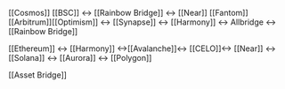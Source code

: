 [[Cosmos]]  [[BSC]]  <-> [[Rainbow Bridge]] <-> [[Near]]
[[Fantom]] [[Arbitrum]][[Optimism]] <-> [[Synapse]] <-> [[Harmony]] <-> Allbridge <-> [[Rainbow Bridge]]


[[Ethereum]] <->  [[Harmony]] <->[[Avalanche]]<-> [[CELO]]<-> [[Near]] <-> [[Solana]] <-> [[Aurora]] <-> [[Polygon]] 

[[Asset Bridge]]
